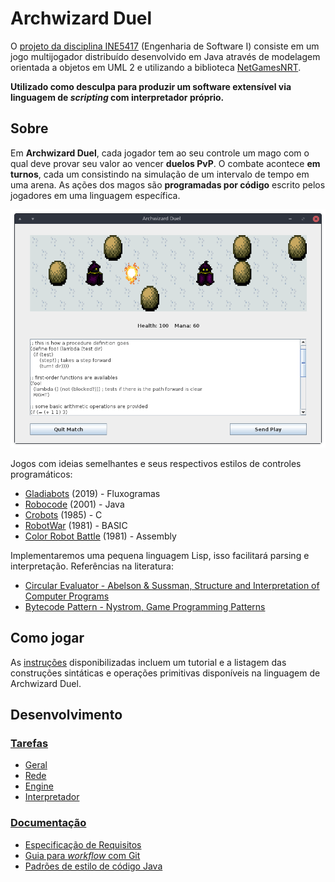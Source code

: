 # Archwizard Duel

O [projeto da disciplina INE5417](https://www.inf.ufsc.br/~ricardo.silva/INE5417e5608/) (Engenharia de Software I) consiste em um jogo multijogador distribuído desenvolvido em Java através de modelagem orientada a objetos em UML 2 e utilizando a biblioteca [NetGamesNRT](http://www.labsoft.ufsc.br/~netgames/NetGamesNRT).

**Utilizado como desculpa para produzir um software extensível via linguagem de *scripting* com interpretador próprio.**


## Sobre

Em **Archwizard Duel**, cada jogador tem ao seu controle um mago com o qual deve provar seu valor ao vencer **duelos PvP**.
O combate acontece **em turnos**, cada um consistindo na simulação de um intervalo de tempo em uma arena.
As ações dos magos são **programadas por código** escrito pelos jogadores em uma linguagem específica.

![prototipo](doc/gui.png)

Jogos com ideias semelhantes e seus respectivos estilos de controles programáticos:

- [Gladiabots](https://store.steampowered.com/app/871930/Gladiabots/) (2019) - Fluxogramas
- [Robocode](http://robowiki.net/wiki/Robocode) (2001) - Java
- [Crobots](http://crobots.deepthought.it/home.php) (1985) - C
- [RobotWar](https://en.wikipedia.org/wiki/RobotWar) (1981) - BASIC
- [Color Robot Battle](https://programminggames.org/Color_Robot_Battle) (1981) - Assembly

Implementaremos uma pequena linguagem Lisp, isso facilitará parsing e interpretação.
Referências na literatura:

- [Circular Evaluator - Abelson & Sussman, Structure and Interpretation of Computer Programs](https://mitpress.mit.edu/sites/default/files/sicp/full-text/book/book-Z-H-26.html)
- [Bytecode Pattern - Nystrom, Game Programming Patterns](http://gameprogrammingpatterns.com/bytecode.html)


## Como jogar

As [instruções](doc/INSTRUCOES.md) disponibilizadas incluem um tutorial e a listagem das construções sintáticas e operações primitivas disponíveis na linguagem de Archwizard Duel.


## Desenvolvimento

### [Tarefas](https://github.com/baioc/ArchwizardDuel/projects)

- [Geral](https://github.com/baioc/ArchwizardDuel/projects/4)
- [Rede](https://github.com/baioc/ArchwizardDuel/projects/1)
- [Engine](https://github.com/baioc/ArchwizardDuel/projects/2)
- [Interpretador](https://github.com/baioc/ArchwizardDuel/projects/3)

### [Documentação](doc/)

- [Especificação de Requisitos](doc/Requisitos.pdf)
- [Guia para *workflow* com Git](doc/git-style.md)
- [Padrões de estilo de código Java](doc/coding-style.md)
